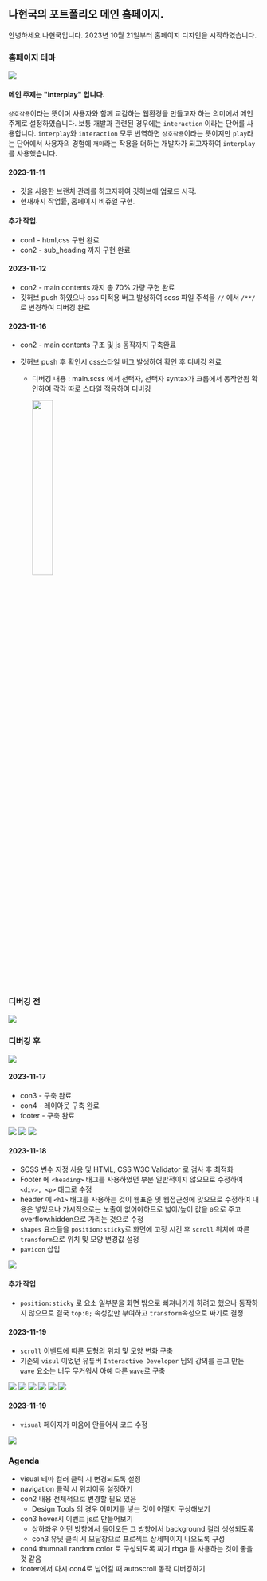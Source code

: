## 나현국의 포트폴리오 메인 홈페이지.

안녕하세요 나현국입니다.
2023년 10월 21일부터 홈페이지 디자인을 시작하였습니다.

### 홈페이지 테마

<img src="img/forreadme.png">

#### 메인 주제는 "interplay" 입니다.

`상호작용`이라는 뜻이며 사용자와 함께 교감하는 웹환경을 만들고자 하는 의미에서 메인주제로 설정하였습니다.
보통 개발과 관련된 경우에는 `interaction` 이라는 단어를 사용합니다.
`interplay`와 `interaction` 모두 번역하면 `상호작용`이라는 뜻이지만 `play`라는 단어에서 사용자의 경험에 `재미`라는 작용을 더하는 개발자가 되고자하여 `interplay`를 사용했습니다.

#### 2023-11-11

- 깃을 사용한 브랜치 관리를 하고자하여 깃허브에 업로드 시작.
- 현재까지 작업률, 홈페이지 비쥬얼 구현.

#### 추가 작업.

- con1 - html,css 구현 완료
- con2 - sub_heading 까지 구현 완료

#### 2023-11-12

- con2 - main contents 까지 총 70% 가량 구현 완료
- 깃허브 push 하였으나 css 미적용 버그 발생하여 scss 파일 주석을 `//` 에서 `/**/`로 변경하여 디버깅 완료

#### 2023-11-16

- con2 - main contents 구조 및 js 동작까지 구축완료
- 깃허브 push 후 확인시 css스타일 버그 발생하여 확인 후 디버깅 완료

  - 디버깅 내용 : main.scss 에서 선택자, 선택자 syntax가 크롬에서 동작안됨 확인하여 각각 따로 스타일 적용하여 디버깅

    <img src="img/forreadme3.png" style="width:30%">

### 디버깅 전

<img src="img/forreadme2.png">   
   
### 디버깅 후   
   
<img src="img/forreadme4.png">   
   
#### 2023-11-17

- con3 - 구축 완료
- con4 - 레이아웃 구축 완료
- footer - 구축 완료

<img src="img/forreadme5.png">
<img src="img/forreadme6.png">
<img src="img/forreadme7.png">

#### 2023-11-18

- SCSS 변수 지정 사용 및 HTML, CSS W3C Validator 로 검사 후 최적화
- Footer 에 `<heading>` 태그를 사용하였던 부분 일반적이지 않으므로 수정하여 `<div>, <p>` 태그로 수정
- header 에 `<h1>` 태그를 사용하는 것이 웹표준 및 웹접근성에 맞으므로 수정하여 내용은 넣었으나 가시적으로는 노출이 없어야하므로 넓이/높이 값을 `0`으로 주고 overflow:hidden으로 가리는 것으로 수정
- `shapes` 요소들을 `position:sticky`로 화면에 고정 시킨 후 `scroll` 위치에 따른 `transform`으로 위치 및 모양 변경값 설정
- `pavicon` 삽입

<img src="img/forreadme8.png">

#### 추가 작업

- `position:sticky` 로 요소 일부분을 화면 밖으로 삐져나가게 하려고 했으나 동작하지 않으므로 결국 `top:0;` 속성값만 부여하고 `transform`속성으로 짜기로 결정

#### 2023-11-19

- `scroll` 이벤트에 따른 도형의 위치 및 모양 변화 구축
- 기존의 `visul` 이었던 유튜버 `Interactive Developer` 님의 강의를 듣고 만든 `wave` 요소는 너무 무거워서 아예 다른 `wave`로 구축

<img src="img/forreadme9.png">
<img src="img/forreadme10.png">
<img src="img/forreadme11.png">
<img src="img/forreadme12.png">
<img src="img/forreadme13.png">
<img src="img/forreadme14.png">

#### 2023-11-19

- `visual` 페이지가 마음에 안들어서 코드 수정

<img src="img/forreadme15.png">

### Agenda

- visual 테마 컬러 클릭 시 변경되도록 설정
- navigation 클릭 시 위치이동 설정하기
- con2 내용 전체적으로 변경할 필요 있음
  - Design Tools 의 경우 이미지를 넣는 것이 어떨지 구상해보기
- con3 hover시 이벤트 js로 만들어보기
  - 상하좌우 어떤 방향에서 들어오든 그 방향에서 background 컬러 생성되도록
  - con3 유닛 클릭 시 모달창으로 프로젝트 상세페이지 나오도록 구성
- con4 thumnail random color 로 구성되도록 짜기 rbga 를 사용하는 것이 좋을 것 같음
- footer에서 다시 con4로 넘어갈 때 autoscroll 동작 디버깅하기
